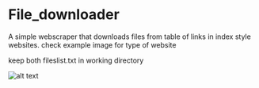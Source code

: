 # File_downloader
A simple webscraper that downloads files from table of links in index style websites. check example image for type of website

keep both fileslist.txt in working directory

![alt text](https://docs.typo3.org/m/typo3/guide-security/8.7/en-us/_images/directory-indexing.png)
